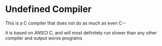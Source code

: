 # Undefined Compiler
 This is a C compiler that does not do as much as even C--

It is based on ANSCI C, and will most definitely run slower than any other compiler and output worse programs
